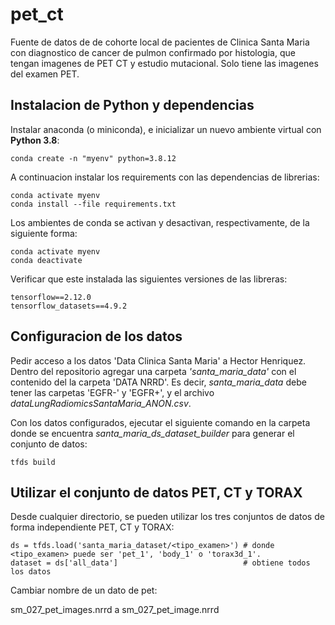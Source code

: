 # pet_ct
Fuente de datos de de cohorte local de pacientes de Clinica Santa Maria con diagnostico de cancer de pulmon confirmado por histologia, que tengan imagenes de PET CT y estudio mutacional. Solo tiene las imagenes del examen PET.

## Instalacion de Python y dependencias
Instalar anaconda (o miniconda), e inicializar un nuevo ambiente virtual con **Python 3.8**:

```
conda create -n "myenv" python=3.8.12
```

A continuacion instalar los requirements con las dependencias de librerias:

```
conda activate myenv
conda install --file requirements.txt
```

Los ambientes de conda se activan y desactivan, respectivamente, de la siguiente forma:

```
conda activate myenv
conda deactivate
```

Verificar que este instalada las siguientes versiones de las libreras:

```
tensorflow==2.12.0
tensorflow_datasets==4.9.2
```

## Configuracion de los datos
Pedir acceso a los datos 'Data Clinica Santa Maria' a Hector Henriquez. Dentro del repositorio agregar una carpeta *'santa_maria_data'* con el contenido del la carpeta 'DATA NRRD'. Es decir, *santa_maria_data* debe tener las carpetas 'EGFR-' y 'EGFR+', y el archivo *dataLungRadiomicsSantaMaria_ANON.csv*.

Con los datos configurados, ejecutar el siguiente comando en la carpeta donde se encuentra *santa_maria_ds_dataset_builder* para generar el conjunto de datos:

```
tfds build
```

## Utilizar el conjunto de datos PET, CT y TORAX

Desde cualquier directorio, se pueden utilizar los tres conjuntos de datos de forma independiente PET, CT y TORAX:


```
ds = tfds.load('santa_maria_dataset/<tipo_examen>') # donde <tipo_examen> puede ser 'pet_1', 'body_1' o 'torax3d_1'.
dataset = ds['all_data']                            # obtiene todos los datos
```


Cambiar nombre de un dato de pet:

sm_027_pet_images.nrrd     a     sm_027_pet_image.nrrd 
